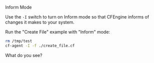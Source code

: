Inform Mode

Use the `-I` switch to turn on Inform mode so that CFEngine informs of
changes it makes to your system.

Run the "Create File" example with "Inform" mode:

```bash
rm /tmp/test
cf-agent -I -f ./create_file.cf
```

What do you see?

